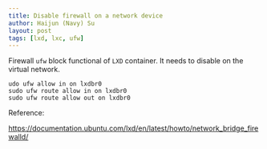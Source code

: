 ```yaml
---
title: Disable firewall on a network device
author: Haijun (Navy) Su
layout: post
tags: [lxd, lxc, ufw]
---
```


Firewall `ufw` block functional of `LXD` container. It needs to disable on the virtual network.

```
udo ufw allow in on lxdbr0
sudo ufw route allow in on lxdbr0
sudo ufw route allow out on lxdbr0

```

Reference:

<https://documentation.ubuntu.com/lxd/en/latest/howto/network_bridge_firewalld/>
